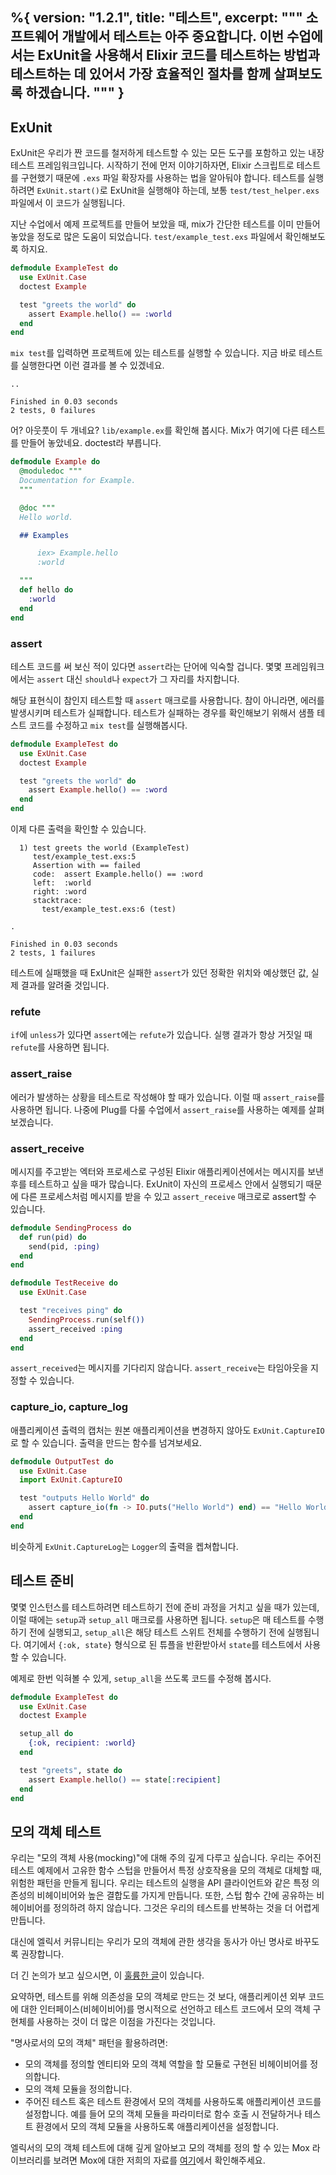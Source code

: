 %{
  version: "1.2.1",
  title: "테스트",
  excerpt: """
  소프트웨어 개발에서 테스트는 아주 중요합니다. 이번 수업에서는 ExUnit을 사용해서 Elixir 코드를 테스트하는 방법과 테스트하는 데 있어서 가장 효율적인 절차를 함께 살펴보도록 하겠습니다.
  """
}
---

## ExUnit

ExUnit은 우리가 짠 코드를 철저하게 테스트할 수 있는 모든 도구를 포함하고 있는 내장 테스트 프레임워크입니다. 시작하기 전에 먼저 이야기하자면, Elixir 스크립트로 테스트를 구현했기 때문에 `.exs` 파일 확장자를 사용하는 법을 알아둬야 합니다. 테스트를 실행하려면 `ExUnit.start()`로 ExUnit을 실행해야 하는데, 보통 `test/test_helper.exs` 파일에서 이 코드가 실행됩니다.

지난 수업에서 예제 프로젝트를 만들어 보았을 때, mix가 간단한 테스트를 이미 만들어놓았을 정도로 많은 도움이 되었습니다. `test/example_test.exs` 파일에서 확인해보도록 하지요.

```elixir
defmodule ExampleTest do
  use ExUnit.Case
  doctest Example

  test "greets the world" do
    assert Example.hello() == :world
  end
end
```

`mix test`를 입력하면 프로젝트에 있는 테스트를 실행할 수 있습니다. 지금 바로 테스트를 실행한다면 이런 결과를 볼 수 있겠네요.

```shell
..

Finished in 0.03 seconds
2 tests, 0 failures
```

어? 아웃풋이 두 개네요? `lib/example.ex`를 확인해 봅시다. Mix가 여기에 다른 테스트를 만들어 놓았네요. doctest라 부릅니다.

```elixir
defmodule Example do
  @moduledoc """
  Documentation for Example.
  """

  @doc """
  Hello world.

  ## Examples

      iex> Example.hello
      :world

  """
  def hello do
    :world
  end
end
```

### assert

테스트 코드를 써 보신 적이 있다면 `assert`라는 단어에 익숙할 겁니다. 몇몇 프레임워크에서는 `assert` 대신 `should`나 `expect`가 그 자리를 차지합니다.

해당 표현식이 참인지 테스트할 때 `assert` 매크로를 사용합니다. 참이 아니라면, 에러를 발생시키며 테스트가 실패합니다. 테스트가 실패하는 경우를 확인해보기 위해서 샘플 테스트 코드를 수정하고 `mix test`를 실행해봅시다.

```elixir
defmodule ExampleTest do
  use ExUnit.Case
  doctest Example

  test "greets the world" do
    assert Example.hello() == :word
  end
end
```

이제 다른 출력을 확인할 수 있습니다.

```shell
  1) test greets the world (ExampleTest)
     test/example_test.exs:5
     Assertion with == failed
     code:  assert Example.hello() == :word
     left:  :world
     right: :word
     stacktrace:
       test/example_test.exs:6 (test)

.

Finished in 0.03 seconds
2 tests, 1 failures
```

테스트에 실패했을 때 ExUnit은 실패한 `assert`가 있던 정확한 위치와 예상했던 값, 실제 결과를 알려줄 것입니다.

### refute

`if`에 `unless`가 있다면 `assert`에는 `refute`가 있습니다. 실행 결과가 항상 거짓일 때 `refute`를 사용하면 됩니다.

### assert_raise

에러가 발생하는 상황을 테스트로 작성해야 할 때가 있습니다. 이럴 때 `assert_raise`를 사용하면 됩니다. 나중에 Plug를 다룰 수업에서 `assert_raise`를 사용하는 예제를 살펴보겠습니다.

### assert_receive

메시지를 주고받는 엑터와 프로세스로 구성된 Elixir 애플리케이션에서는 메시지를 보낸 후를 테스트하고 싶을 때가 많습니다. ExUnit이 자신의 프로세스 안에서 실행되기 때문에 다른 프로세스처럼 메시지를 받을 수 있고 `assert_receive` 매크로로 assert할 수 있습니다.

```elixir
defmodule SendingProcess do
  def run(pid) do
    send(pid, :ping)
  end
end

defmodule TestReceive do
  use ExUnit.Case

  test "receives ping" do
    SendingProcess.run(self())
    assert_received :ping
  end
end
```

`assert_received`는 메시지를 기다리지 않습니다. `assert_receive`는 타임아웃을 지정할 수 있습니다.

### capture_io, capture_log

애플리케이션 출력의 캡처는 원본 애플리케이션을 변경하지 않아도 `ExUnit.CaptureIO`로 할 수 있습니다. 출력을 만드는 함수를 넘겨보세요.

```elixir
defmodule OutputTest do
  use ExUnit.Case
  import ExUnit.CaptureIO

  test "outputs Hello World" do
    assert capture_io(fn -> IO.puts("Hello World") end) == "Hello World\n"
  end
end
```

비슷하게 `ExUnit.CaptureLog`는 `Logger`의 출력을 켑쳐합니다.

## 테스트 준비

몇몇 인스턴스를 테스트하려면 테스트하기 전에 준비 과정을 거치고 싶을 때가 있는데, 이럴 때에는 `setup`과 `setup_all` 매크로를 사용하면 됩니다. `setup`은 매 테스트를 수행하기 전에 실행되고, `setup_all`은 해당 테스트 스위트 전체를 수행하기 전에 실행됩니다. 여기에서 `{:ok, state}` 형식으로 된 튜플을 반환받아서 `state`를 테스트에서 사용할 수 있습니다.

예제로 한번 익혀볼 수 있게, `setup_all`을 쓰도록 코드를 수정해 봅시다.

```elixir
defmodule ExampleTest do
  use ExUnit.Case
  doctest Example

  setup_all do
    {:ok, recipient: :world}
  end

  test "greets", state do
    assert Example.hello() == state[:recipient]
  end
end
```

## 모의 객체 테스트

우리는 "모의 객체 사용(mocking)"에 대해 주의 깊게 다루고 싶습니다. 우리는 주어진 테스트 예제에서 고유한 함수 스텁을 만들어서 특정 상호작용을 모의 객체로 대체할 때, 위험한 패턴을 만들게 됩니다. 우리는 테스트의 실행을 API 클라이언트와 같은 특정 의존성의 비헤이비어와 높은 결합도를 가지게 만듭니다. 또한, 스텁 함수 간에 공유하는 비헤이비어를 정의하려 하지 않습니다. 그것은 우리의 테스트를 반복하는 것을 더 어렵게 만듭니다.

대신에 엘릭서 커뮤니티는 우리가 모의 객체에 관한 생각을 동사가 아닌 명사로 바꾸도록 권장합니다.

더 긴 논의가 보고 싶으시면, 이 [훌륭한 글](http://blog.plataformatec.com.br/2015/10/mocks-and-explicit-contracts/)이 있습니다.

요약하면, 테스트를 위해 의존성을 모의 객체로 만드는 것 보다, 애플리케이션 외부 코드에 대한 인터페이스(비헤이비어)를 명시적으로 선언하고 테스트 코드에서 모의 객체 구현체를 사용하는 것이 더 많은 이점을 가진다는 것입니다.

"명사로서의 모의 객체" 패턴을 활용하려면:

* 모의 객체를 정의할 엔티티와 모의 객체 역할을 할 모듈로 구현된 비헤이비어를 정의합니다.
* 모의 객체 모듈을 정의합니다.
* 주어진 테스트 혹은 테스트 환경에서 모의 객체를 사용하도록 애플리케이션 코드를 설정합니다. 예를 들어 모의 객체 모듈을 파라미터로 함수 호출 시 전달하거나 테스트 환경에서 모의 객체 모듈을 사용하도록 애플리케이션을 설정합니다.

엘릭서의 모의 객체 테스트에 대해 깊게 알아보고 모의 객체를 정의 할 수 있는 Mox 라이브러리를 보려면 Mox에 대한 저희의 자료를 [여기](/ko/lessons/testing/mox)에서 확인해주세요.